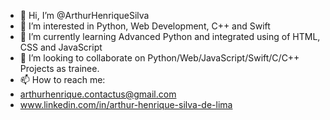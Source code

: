 - 👋 Hi, I’m @ArthurHenriqueSilva
- 👀 I’m interested in Python, Web Development, C++ and Swift
- 🌱 I’m currently learning Advanced Python and integrated using of HTML, CSS and JavaScript
- 💞️ I’m looking to collaborate on Python/Web/JavaScript/Swift/C/C++ Projects as trainee.
- 📫 How to reach me: 
-   arthurhenrique.contactus@gmail.com
-   www.linkedin.com/in/arthur-henrique-silva-de-lima

<!---
ArthurHenriqueSilva/ArthurHenriqueSilva is a ✨ special ✨ repository because its `README.md` (this file) appears on your GitHub profile.
You can click the Preview link to take a look at your changes.
--->
